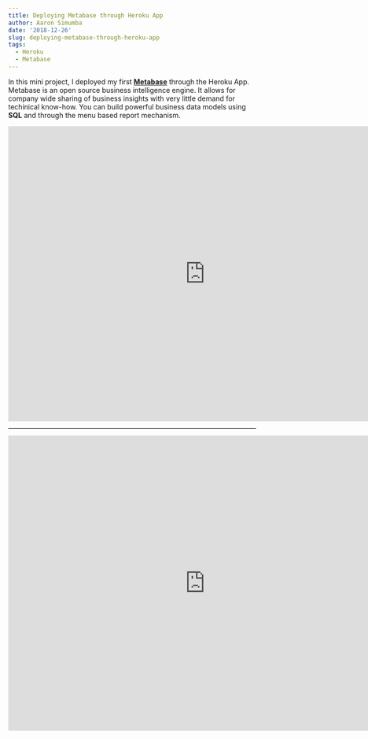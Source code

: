 ```yaml
---
title: Deploying Metabase through Heroku App
author: Aaron Simumba
date: '2018-12-26'
slug: deploying-metabase-through-heroku-app
tags:
  - Heroku
  - Metabase
---
```


<!--more-->
In this mini project, I deployed my first [**Metabase**](https://www.metabase.com/start/heroku.html) through the Heroku App. Metabase is an open source business intelligence engine. It allows for company wide sharing of business insights with very little demand for techinical know-how. You can build powerful business data models using **SQL** and through the menu based report mechanism. 


<iframe
    src="https://asimumba.herokuapp.com/public/dashboard/75003796-9773-444f-a7e4-d0f9a050ecd1"
    frameborder="0"
    width="800"
    height="600"
    allowtransparency
></iframe>

-----

<iframe
    src="http://asimumba.herokuapp.com/public/dashboard/01e08360-83d7-4ef6-a7f7-fad12220c725"
   frameborder="0"
    width="800"
    height="600"
    allowtransparency
></iframe>
